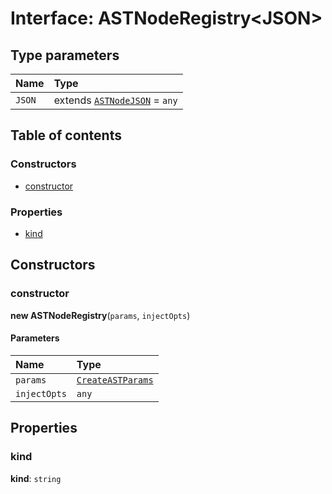 # Interface: ASTNodeRegistry\<JSON>

## Type parameters

| Name | Type |
| :------ | :------ |
| `JSON` | extends [`ASTNodeJSON`](/en/auto-docs/variable-core/interfaces/ASTNodeJSON.md) = `any` |

## Table of contents

### Constructors

* [constructor](/en/auto-docs/variable-core/interfaces/ASTNodeRegistry.md#constructor)

### Properties

* [kind](/en/auto-docs/variable-core/interfaces/ASTNodeRegistry.md#kind)

## Constructors

### constructor

**new ASTNodeRegistry**(`params`, `injectOpts`)

#### Parameters

| Name | Type |
| :------ | :------ |
| `params` | [`CreateASTParams`](/en/auto-docs/variable-core/interfaces/CreateASTParams.md) |
| `injectOpts` | `any` |

## Properties

### kind

**kind**: `string`
